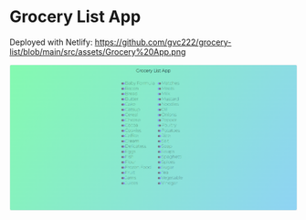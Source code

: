 # Grocery List App

Deployed with Netlify: https://github.com/gvc222/grocery-list/blob/main/src/assets/Grocery%20App.png

![Grocery List App](https://github.com/gvc222/grocery-list/blob/main/src/assets/Grocery%20App.png?raw=true "Grocery App")
